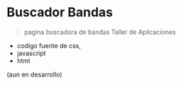 # Buscador Bandas

>pagina buscadora de bandas Taller de Aplicaciones

* codigo fuente de css, 
* javascript
* html 

(aun en desarrollo)
